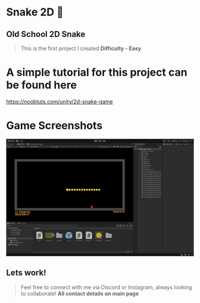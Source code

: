 # Snake 2D 🐍
## Old School 2D Snake 
> This is the first project I created **Difficulty - Easy**

# A simple tutorial for this project can be found here 
https://noobtuts.com/unity/2d-snake-game

# Game Screenshots
![game screenshot](https://github.com/SherCS/Snake/blob/main/Screen%20Shot%202023-01-31%20at%2010.15.52%20PM.png)


## **Lets work!** 
>Feel free to connect with me via Discord or Instagram, always looking to collaborate! **All contact details on main page**
